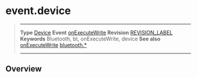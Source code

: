 # event.device

> --------------------- ------------------------------------------------------------------------------------------
> __Type__              [Device](/plugin.bluetooth.type.Device.md)
> __Event__             [onExecuteWrite](/plugin.bluetooth.type.Server.event.onExecuteWrite.md)
> __Revision__          [REVISION_LABEL](REVISION_URL)
> __Keywords__          Bluetooth, bt, onExecuteWrite, device
> __See also__          [onExecuteWrite](/plugin.bluetooth.type.Server.event.onExecuteWrite.md)
>						[bluetooth.*](/plugin.bluetooth.md)
> --------------------- ------------------------------------------------------------------------------------------

## Overview